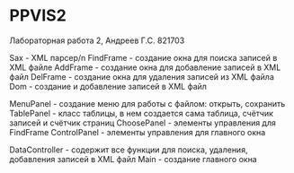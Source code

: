 # PPVIS2
Лабораторная работа 2, Андреев Г.С. 821703

Sax - XML парсер/n
FindFrame - создание окна для поиска записей в XML файле
AddFrame - создание окна для добавление записей в XML файл
DelFrame - создание окна для удаления записей из XML файла
Dom - создание и добавление записей в XML файл

MenuPanel - создание меню для работы с файлом: открыть, сохранить
TablePanel - класс таблицы, в нем создается сама таблица, счётчик записей и счётчик страниц
ChoosePanel - элементы управления для FindFrame
ControlPanel - элементы управления для главного окна

DataController - содержит все функции для поиска, удаления, добавления записей в XML файл
Main - создание главного окна
